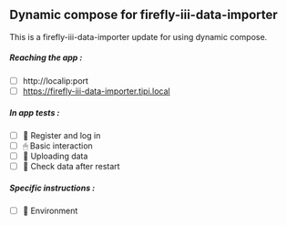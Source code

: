 ## Dynamic compose for firefly-iii-data-importer
This is a firefly-iii-data-importer update for using dynamic compose.
##### Reaching the app :
- [ ] http://localip:port
- [ ] https://firefly-iii-data-importer.tipi.local
##### In app tests :
- [ ] 📝 Register and log in
- [ ] 🖱 Basic interaction
- [ ] 🌆 Uploading data
- [ ] 🔄 Check data after restart
##### Specific instructions :
- [ ] 🌳 Environment
